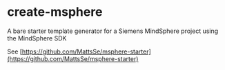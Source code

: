 # create-msphere

A bare starter template generator for a Siemens MindSphere project using the MindSphere SDK

See [https://github.com/MattsSe/msphere-starter](https://github.com/MattsSe/msphere-starter)